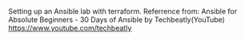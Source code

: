 Setting up an Ansible lab with terraform.
Referrence from:
    Ansible for Absolute Beginners - 30 Days of Ansible by Techbeatly(YouTube)
    https://www.youtube.com/techbeatly